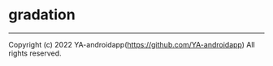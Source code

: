 # gradation

---

Copyright (c) 2022 YA-androidapp(https://github.com/YA-androidapp) All rights reserved.
